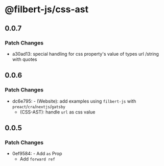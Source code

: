 # @filbert-js/css-ast

## 0.0.7

### Patch Changes

- a30ad13: special handling for css property's value of types url /string with quotes

## 0.0.6

### Patch Changes

- dc6e795: - (Website): add examples using `filbert-js` with `preact`/`cra`/`nextjs`/`gatsby`
  - (CSS-AST): handle `url` as css value

## 0.0.5

### Patch Changes

- 0ef9584: - Add `as` Prop
  - Add `forward ref`
